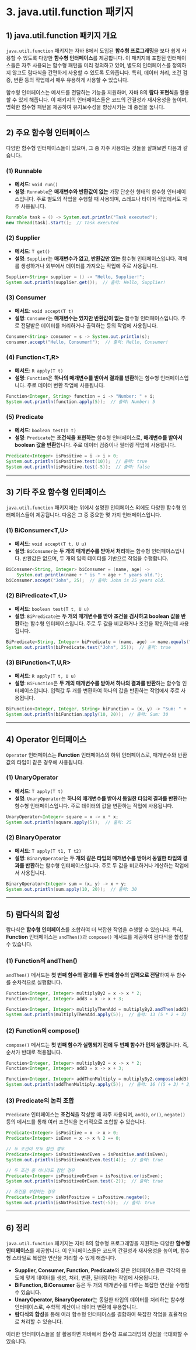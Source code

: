 # 3. java.util.function 패키지

## 1) **java.util.function 패키지 개요**

`java.util.function` 패키지는 자바 8에서 도입된 **함수형 프로그래밍**을 보다 쉽게 사용할 수 있도록 다양한 **함수형 인터페이스**를 제공합니다. 이 패키지에 포함된 인터페이스들은 자주 사용되는 함수형 패턴을 미리 정의하고 있어, 별도의 인터페이스를 정의하지 않고도 람다식을 간편하게 사용할 수 있도록 도와줍니다. 특히, 데이터 처리, 조건 검증, 변환 등의 작업에서 매우 유용하게 사용할 수 있습니다.

함수형 인터페이스는 메서드를 전달하는 기능을 지원하며, 자바 8의 **람다 표현식**을 활용할 수 있게 해줍니다. 이 패키지의 인터페이스들은 코드의 간결성과 재사용성을 높이며, 명확한 함수형 패턴을 제공하여 유지보수성을 향상시키는 데 중점을 둡니다.

---

## 2) **주요 함수형 인터페이스**

다양한 함수형 인터페이스들이 있으며, 그 중 자주 사용되는 것들을 살펴보면 다음과 같습니다.

### **(1) Runnable**

- **메서드**: `void run()`
- **설명**: `Runnable`은 **매개변수와 반환값이 없는** 가장 단순한 형태의 함수형 인터페이스입니다. 주로 별도의 작업을 수행할 때 사용되며, 스레드나 타이머 작업에서도 자주 사용됩니다.

```java
Runnable task = () -> System.out.println("Task executed");
new Thread(task).start();  // Task executed
```

### **(2) Supplier<T>**

- **메서드**: `T get()`
- **설명**: `Supplier`는 **매개변수가 없고, 반환값만 있는** 함수형 인터페이스입니다. 객체를 생성하거나 외부에서 데이터를 가져오는 작업에 주로 사용됩니다.

```java
Supplier<String> supplier = () -> "Hello, Supplier!";
System.out.println(supplier.get());  // 출력: Hello, Supplier!
```

### **(3) Consumer<T>**

- **메서드**: `void accept(T t)`
- **설명**: `Consumer`는 **매개변수는 있지만 반환값이 없는** 함수형 인터페이스입니다. 주로 전달받은 데이터를 처리하거나 출력하는 등의 작업에 사용됩니다.

```java
Consumer<String> consumer = s -> System.out.println(s);
consumer.accept("Hello, Consumer!");  // 출력: Hello, Consumer!
```

### **(4) Function<T,R>**

- **메서드**: `R apply(T t)`
- **설명**: `Function`은 **하나의 매개변수를 받아서 결과를 반환**하는 함수형 인터페이스입니다. 주로 데이터 변환 작업에 사용됩니다.

```java
Function<Integer, String> function = i -> "Number: " + i;
System.out.println(function.apply(5));  // 출력: Number: 5
```

### **(5) Predicate<T>**

- **메서드**: `boolean test(T t)`
- **설명**: `Predicate`는 **조건식을 표현하는** 함수형 인터페이스로, **매개변수를 받아서 boolean 값을 반환**합니다. 주로 데이터 검증이나 필터링 작업에 사용됩니다.

```java
Predicate<Integer> isPositive = i -> i > 0;
System.out.println(isPositive.test(10));  // 출력: true
System.out.println(isPositive.test(-5));  // 출력: false
```

---

## 3) **기타 주요 함수형 인터페이스**

`java.util.function` 패키지에는 위에서 설명한 인터페이스 외에도 다양한 함수형 인터페이스들이 제공됩니다. 다음은 그 중 중요한 몇 가지 인터페이스입니다.

### **(1) BiConsumer<T,U>**

- **메서드**: `void accept(T t, U u)`
- **설명**: `BiConsumer`는 **두 개의 매개변수를 받아서 처리**하는 함수형 인터페이스입니다. 반환값은 없으며, 두 개의 입력 데이터를 기반으로 작업을 수행합니다.

```java
BiConsumer<String, Integer> biConsumer = (name, age) -> 
    System.out.println(name + " is " + age + " years old.");
biConsumer.accept("John", 25);  // 출력: John is 25 years old.
```

### **(2) BiPredicate<T,U>**

- **메서드**: `boolean test(T t, U u)`
- **설명**: `BiPredicate`는 **두 개의 매개변수를 받아 조건을 검사하고 boolean 값을 반환**하는 함수형 인터페이스입니다. 주로 두 값을 비교하거나 조건을 확인하는데 사용됩니다.

```java
BiPredicate<String, Integer> biPredicate = (name, age) -> name.equals("John") && age > 20;
System.out.println(biPredicate.test("John", 25));  // 출력: true
```

### **(3) BiFunction<T,U,R>**

- **메서드**: `R apply(T t, U u)`
- **설명**: `BiFunction`은 **두 개의 매개변수를 받아서 하나의 결과를 반환**하는 함수형 인터페이스입니다. 입력값 두 개를 변환하여 하나의 값을 반환하는 작업에서 주로 사용됩니다.

```java
BiFunction<Integer, Integer, String> biFunction = (x, y) -> "Sum: " + (x + y);
System.out.println(biFunction.apply(10, 20));  // 출력: Sum: 30
```

---

## 4) **Operator 인터페이스**

`Operator` 인터페이스는 **Function** 인터페이스의 하위 인터페이스로, 매개변수와 반환값의 타입이 같은 경우에 사용됩니다.

### **(1) UnaryOperator<T>**

- **메서드**: `T apply(T t)`
- **설명**: `UnaryOperator`는 **하나의 매개변수를 받아서 동일한 타입의 결과를 반환**하는 함수형 인터페이스입니다. 주로 데이터의 값을 변환하는 작업에 사용됩니다.

```java
UnaryOperator<Integer> square = x -> x * x;
System.out.println(square.apply(5));  // 출력: 25
```

### **(2) BinaryOperator<T>**

- **메서드**: `T apply(T t1, T t2)`
- **설명**: `BinaryOperator`는 **두 개의 같은 타입의 매개변수를 받아서 동일한 타입의 결과를 반환**하는 함수형 인터페이스입니다. 주로 두 값을 비교하거나 계산하는 작업에서 사용됩니다.

```java
BinaryOperator<Integer> sum = (x, y) -> x + y;
System.out.println(sum.apply(10, 20));  // 출력: 30
```

---

## 5) **람다식의 합성**

람다식은 **함수형 인터페이스**를 조합하여 더 복잡한 작업을 수행할 수 있습니다. 특히, **Function** 인터페이스는 `andThen()`과 `compose()` 메서드를 제공하여 람다식을 합성할 수 있습니다.

### **(1) Function의 andThen()**

`andThen()` 메서드는 **첫 번째 함수의 결과를 두 번째 함수의 입력으로 전달**하여 두 함수를 순차적으로 실행합니다.

```java
Function<Integer, Integer> multiplyBy2 = x -> x * 2;
Function<Integer, Integer> add3 = x -> x + 3;

Function<Integer, Integer> multiplyThenAdd = multiplyBy2.andThen(add3);
System.out.println(multiplyThenAdd.apply(5));  // 출력: 13 (5 * 2 + 3)
```

### **(2) Function의 compose()**

`compose()` 메서드는 **첫 번째 함수가 실행되기 전에 두 번째 함수가 먼저 실행**됩니다. 즉, 순서가 반대로 적용됩니다.

```java
Function<Integer, Integer> multiplyBy2 = x -> x * 2;
Function<Integer, Integer> add3 = x -> x + 3;

Function<Integer, Integer> addThenMultiply = multiplyBy2.compose(add3);
System.out.println(addThenMultiply.apply(5));  // 출력: 16 ((5 + 3) * 2)
```

### **(3) Predicate의 논리 조합**

`Predicate` 인터페이스는 **조건식**을 작성할 때 자주 사용되며, `and()`, `or()`, `negate()` 등의 메서드를 통해 여러 조건식을 논리적으로 조합할 수 있습니다.

```java
Predicate<Integer> isPositive = x -> x > 0;
Predicate<Integer> isEven = x -> x % 2 == 0;

// 두 조건이 모두 참인 경우
Predicate<Integer> isPositiveAndEven = isPositive.and(isEven);
System.out.println(isPositiveAndEven.test(4));  // 출력: true

// 두 조건 중 하나라도 참인 경우
Predicate<Integer> isPositiveOrEven = isPositive.or(isEven);
System.out.println(isPositiveOrEven.test(-2));  // 출력: true

// 조건을 부정하는 경우
Predicate<Integer> isNotPositive = isPositive.negate();
System.out.println(isNotPositive.test(-5));  // 출력: true


```

---

## 6) **정리**

`java.util.function` 패키지는 자바 8의 함수형 프로그래밍을 지원하는 다양한 **함수형 인터페이스**를 제공합니다. 이 인터페이스들은 코드의 간결성과 재사용성을 높이며, 함수형 스타일로 복잡한 연산을 처리할 수 있게 해줍니다.

- **Supplier, Consumer, Function, Predicate**와 같은 인터페이스들은 각각의 용도에 맞게 데이터를 생성, 처리, 변환, 필터링하는 작업에 사용됩니다.
- **BiFunction, BiConsumer** 등은 두 개의 매개변수를 다루는 복잡한 연산을 수행할 수 있습니다.
- **UnaryOperator, BinaryOperator**는 동일한 타입의 데이터를 처리하는 함수형 인터페이스로, 수학적 계산이나 데이터 변환에 유용합니다.
- **람다식의 합성**을 통해 여러 함수형 인터페이스를 결합하여 복잡한 작업을 효율적으로 처리할 수 있습니다.

이러한 인터페이스들을 잘 활용하면 자바에서 함수형 프로그래밍의 장점을 극대화할 수 있습니다.